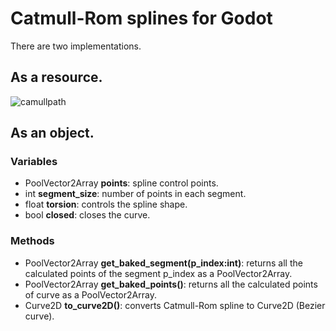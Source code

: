 # Catmull-Rom splines for Godot

There are two implementations. 
## As a resource.
![camullpath](https://user-images.githubusercontent.com/93406322/154357949-1afd05b6-b271-4af0-9608-15ab6f345395.gif)
## As an object.
### Variables
- PoolVector2Array **points**: spline control points.
- int **segment_size**: number of points in each segment.
- float **torsion**: controls the spline shape.
- bool **closed**: closes the curve.
### Methods
- PoolVector2Array **get_baked_segment(p_index:int)**: returns all the calculated points of the segment p_index as a PoolVector2Array.
- PoolVector2Array **get_baked_points()**: returns all the calculated points of curve as a PoolVector2Array.
- Curve2D **to_curve2D()**: converts Catmull-Rom spline to Curve2D (Bezier curve).
